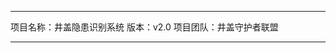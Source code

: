 ***************************************************************************************
项目名称：井盖隐患识别系统
版本：v2.0
项目团队：井盖守护者联盟
***************************************************************************************
